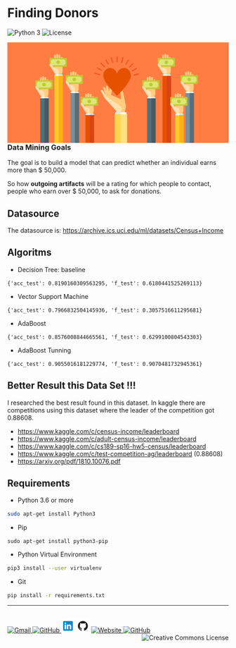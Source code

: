 # Finding Donors
![Python 3](https://img.shields.io/badge/Python-3-red.svg)
![License](https://img.shields.io/badge/Code%20License-MIT-red.svg)


<img src="references/donors.gif" align="right"/>

<br/>

### **Data Mining Goals**
The goal is to build a model that can predict whether an individual earns more than $ 50,000.

So how **outgoing artifacts** will be a rating for which people to contact, people who earn over $ 50,000, to ask for donations.


## Datasource
The datasource is: https://archive.ics.uci.edu/ml/datasets/Census+Income

## Algoritms
- Decision Tree: baseline
```
{'acc_test': 0.8190160309563295, 'f_test': 0.6180441525269113}
```

- Vector Support Machine
```
{'acc_test': 0.7966832504145936, 'f_test': 0.3057516611295681}
```

- AdaBoost
```
{'acc_test': 0.8576008844665561, 'f_test': 0.6299100804543303}
```

- AdaBoost Tunning
```
{'acc_test': 0.9055016181229774, 'f_test': 0.9070481732945361}
```

## **Better Result this Data Set !!!**
I researched the best result found in this dataset. In kaggle there are competitions using this dataset where the leader of the competition got 0.88608.
- https://www.kaggle.com/c/census-income/leaderboard
- https://www.kaggle.com/c/adult-census-income/leaderboard
- https://www.kaggle.com/c/cs189-sp16-hw5-census/leaderboard
- https://www.kaggle.com/c/test-competition-ag/leaderboard (0.88608)
- https://arxiv.org/pdf/1810.10076.pdf


## Requirements
- Python 3.6 or more
```sh
sudo apt-get install Python3
```

- Pip
```
sudo apt-get install python3-pip
```

- Python Virtual Environment
```sh
pip3 install --user virtualenv
```

- Git
```sh
pip install -r requirements.txt
```

---


<p  align="left">
<br/>
<a href="mailto:brunocampos01@gmail.com" target="_blank"><img src="https://github.com/brunocampos01/devops/blob/master/images/email.png" alt="Gmail" width="30">
</a>
<a href="https://stackoverflow.com/users/8329698/bruno-campos" target="_blank"><img src="https://github.com/brunocampos01/devops/blob/master/images/stackoverflow.png" alt="GitHub" width="30">
</a>
<a href="https://www.linkedin.com/in/brunocampos01" target="_blank"><img src="https://github.com/brunocampos01/devops/blob/master/images/linkedin.png" alt="LinkedIn" width="30"></a>
<a href="https://github.com/brunocampos01" target="_blank"><img src="https://github.com/brunocampos01/devops/blob/master/images/github.png" alt="GitHub" width="30"></a>
<a href="https://brunocampos01.netlify.app/" target="_blank"><img src="https://github.com/brunocampos01/devops/blob/master/images/blog.png" alt="Website" width="30">
</a>
<a href="https://medium.com/@brunocampos01" target="_blank"><img src="https://github.com/brunocampos01/devops/blob/master/images/medium.png" alt="GitHub" width="30">
</a>
<a rel="license" href="http://creativecommons.org/licenses/by-sa/4.0/"><img alt="Creative Commons License" style="border-width:0" src="https://i.creativecommons.org/l/by-sa/4.0/88x31.png",  align="right" /></a><br/>
</p>
